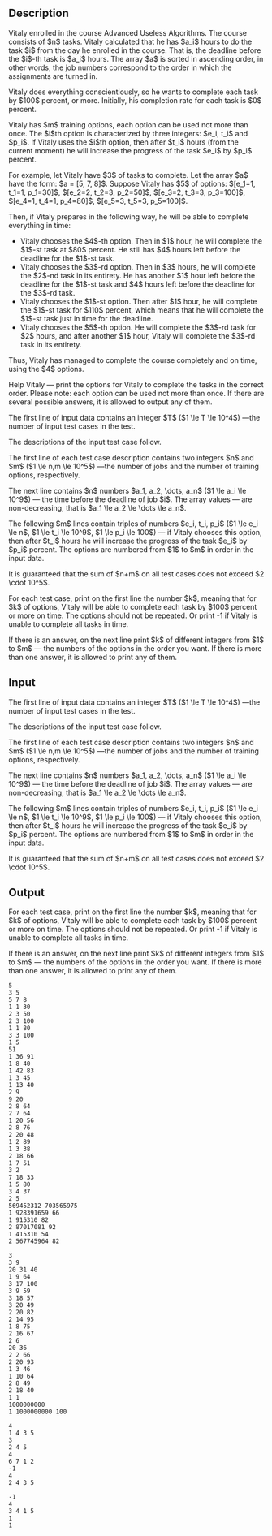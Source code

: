 ## Description

<div><p>Vitaly enrolled in the course Advanced Useless Algorithms. The course consists of $n$ tasks. Vitaly calculated that he has $a_i$ hours to do the task $i$ from the day he enrolled in the course. That is, the deadline before the $i$-th task is $a_i$ hours. The array $a$ is sorted in ascending order, in other words, the job numbers correspond to the order in which the assignments are turned in.</p><p>Vitaly does everything conscientiously, so he wants to complete <span class="tex-font-style-bf">each</span> task by $100$ percent, <span class="tex-font-style-bf">or more</span>. Initially, his completion rate for each task is $0$ percent.</p><p>Vitaly has $m$ training options, each option can be used <span class="tex-font-style-bf">not more than</span> once. The $i$th option is characterized by three integers: $e_i, t_i$ and $p_i$. If Vitaly uses the $i$th option, then after $t_i$ hours (from the current moment) he will increase the progress of the task $e_i$ by $p_i$ percent. </p><p>For example, let Vitaly have $3$ of tasks to complete. Let the array $a$ have the form: $a = [5, 7, 8]$. Suppose Vitaly has $5$ of options: $[e_1=1, t_1=1, p_1=30]$, $[e_2=2, t_2=3, p_2=50]$, $[e_3=2, t_3=3, p_3=100]$, $[e_4=1, t_4=1, p_4=80]$, $[e_5=3, t_5=3, p_5=100]$. </p><p>Then, if Vitaly prepares in the following way, he will be able to complete everything in time: </p><ul> <li> Vitaly chooses the $4$-th option. Then in $1$ hour, he will complete the $1$-st task at $80$ percent. He still has $4$ hours left before the deadline for the $1$-st task. </li><li> Vitaly chooses the $3$-rd option. Then in $3$ hours, he will complete the $2$-nd task in its entirety. He has another $1$ hour left before the deadline for the $1$-st task and $4$ hours left before the deadline for the $3$-rd task. </li><li> Vitaly chooses the $1$-st option. Then after $1$ hour, he will complete the $1$-st task for $110$ percent, which means that he will complete the $1$-st task just in time for the deadline. </li><li> Vitaly chooses the $5$-th option. He will complete the $3$-rd task for $2$ hours, and after another $1$ hour, Vitaly will complete the $3$-rd task in its entirety. </li></ul><p>Thus, Vitaly has managed to complete the course completely and on time, using the $4$ options.</p><p>Help Vitaly&nbsp;— print the options for Vitaly to complete the tasks in the correct order. Please note: each option can be used <span class="tex-font-style-bf">not more than</span> once. If there are several possible answers, it is allowed to output any of them.</p></div><div class="input-specification"><p>The first line of input data contains an integer $T$ ($1 \le T \le 10^4$)&nbsp;—the number of input test cases in the test.</p><p>The descriptions of the input test case follow.</p><p>The first line of each test case description contains two integers $n$ and $m$ ($1 \le n,m \le 10^5$)&nbsp;—the number of jobs and the number of training options, respectively.</p><p>The next line contains $n$ numbers $a_1, a_2, \dots, a_n$ ($1 \le a_i \le 10^9$)&nbsp;— the time before the deadline of job $i$. The array values&nbsp;— are non-decreasing, that is $a_1 \le a_2 \le \dots \le a_n$.</p><p>The following $m$ lines contain triples of numbers $e_i, t_i, p_i$ ($1 \le e_i \le n$, $1 \le t_i \le 10^9$, $1 \le p_i \le 100$)&nbsp;— if Vitaly chooses this option, then after $t_i$ hours he will increase the progress of the task $e_i$ by $p_i$ percent. The options are numbered from $1$ to $m$ in order in the input data.</p><p>It is guaranteed that the sum of $n+m$ on all test cases does not exceed $2 \cdot 10^5$.</p></div><div class="output-specification"><p>For each test case, print on the first line the number $k$, meaning that for $k$ of options, Vitaly will be able to complete each task by $100$ percent or more on time. The options should not be repeated. Or print <span class="tex-font-style-tt">-1</span> if Vitaly is unable to complete all tasks in time.</p><p>If there is an answer, on the next line print $k$ of different integers from $1$ to $m$&nbsp;— the numbers of the options in the order you want. If there is more than one answer, it is allowed to print <span class="tex-font-style-bf">any</span> of them.</p></div>

## Input

<p>The first line of input data contains an integer $T$ ($1 \le T \le 10^4$)&nbsp;—the number of input test cases in the test.</p><p>The descriptions of the input test case follow.</p><p>The first line of each test case description contains two integers $n$ and $m$ ($1 \le n,m \le 10^5$)&nbsp;—the number of jobs and the number of training options, respectively.</p><p>The next line contains $n$ numbers $a_1, a_2, \dots, a_n$ ($1 \le a_i \le 10^9$)&nbsp;— the time before the deadline of job $i$. The array values&nbsp;— are non-decreasing, that is $a_1 \le a_2 \le \dots \le a_n$.</p><p>The following $m$ lines contain triples of numbers $e_i, t_i, p_i$ ($1 \le e_i \le n$, $1 \le t_i \le 10^9$, $1 \le p_i \le 100$)&nbsp;— if Vitaly chooses this option, then after $t_i$ hours he will increase the progress of the task $e_i$ by $p_i$ percent. The options are numbered from $1$ to $m$ in order in the input data.</p><p>It is guaranteed that the sum of $n+m$ on all test cases does not exceed $2 \cdot 10^5$.</p>

## Output

<p>For each test case, print on the first line the number $k$, meaning that for $k$ of options, Vitaly will be able to complete each task by $100$ percent or more on time. The options should not be repeated. Or print <span class="tex-font-style-tt">-1</span> if Vitaly is unable to complete all tasks in time.</p><p>If there is an answer, on the next line print $k$ of different integers from $1$ to $m$&nbsp;— the numbers of the options in the order you want. If there is more than one answer, it is allowed to print <span class="tex-font-style-bf">any</span> of them.</p>





```input1|2,3,4,5,6,7,8,16,17,18,19,20,21,22,23,24,25,26,31,32,33,34,35,36,37
5
3 5
5 7 8
1 1 30
2 3 50
2 3 100
1 1 80
3 3 100
1 5
51
1 36 91
1 8 40
1 42 83
1 3 45
1 13 40
2 9
9 20
2 8 64
2 7 64
1 20 56
2 8 76
2 20 48
1 2 89
1 3 38
2 18 66
1 7 51
3 2
7 18 33
1 5 80
3 4 37
2 5
569452312 703565975
1 928391659 66
1 915310 82
2 87017081 92
1 415310 54
2 567745964 82
```




```input2|2,3,4,5,6,7,8,9,10,11,12,21,22,23
3
3 9
20 31 40
1 9 64
3 17 100
3 9 59
3 18 57
3 20 49
2 20 82
2 14 95
1 8 75
2 16 67
2 6
20 36
2 2 66
2 20 93
1 3 46
1 10 64
2 8 49
2 18 40
1 1
1000000000
1 1000000000 100
```




```output1
4
1 4 3 5 
3
2 4 5 
4
6 7 1 2 
-1
4
2 4 3 5
```




```output2
-1
4
3 4 1 5 
1
1
```


